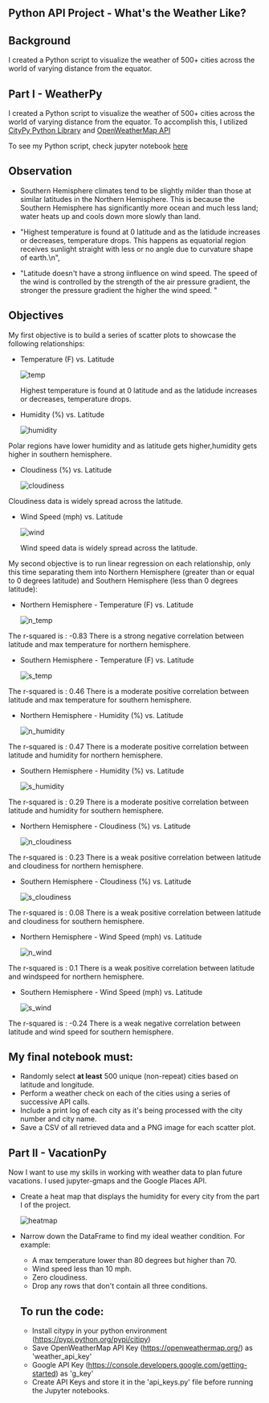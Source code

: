 ## Python API Project - What's the Weather Like?

## Background

I created a Python script to visualize the weather of 500+ cities across the world of varying distance from the equator.

## Part I - WeatherPy

I created a Python script to visualize the weather of 500+ cities across the world of varying distance from the equator. To accomplish this, I utilized [CityPy Python Library](https://pypi.python.org/pypi/citipy) and [OpenWeatherMap API](https://openweathermap.org/api)

To see my Python script, check jupyter notebook [here](https://github.com/jhamm2315/Hammond-API-Challege-/edit/main/Hammond-API-Challenge/python-api-challenge)

## Observation

- Southern Hemisphere climates tend to be slightly milder than those at similar latitudes in the Northern Hemisphere. This is because the Southern Hemisphere has significantly more ocean and much less land; water heats up and cools down more slowly than land.

- "Highest temperature is found at 0 latitude and as the latidude increases or decreases, temperature drops. This happens as equatorial region receives sunlight straight with less or no angle due to curvature shape of earth.\n",

- "Latitude doesn't have a strong iinfluence on wind speed. The speed of the wind is controlled by the strength of the air pressure gradient, the stronger the pressure gradient the higher the wind speed. "

## Objectives

My first objective is to build a series of scatter plots to showcase the following relationships:

- Temperature (F) vs. Latitude

  ![temp](Images/City_Latitude_vs_Max_Temperature.png)

  Highest temperature is found at 0 latitude and as the latidude increases or decreases, temperature drops.

- Humidity (%) vs. Latitude

  ![humidity](Images/City_Latitude_vs_Humidity.png)

Polar regions have lower humidity and as latitude gets higher,humidity gets higher in southern hemisphere.

- Cloudiness (%) vs. Latitude

  ![cloudiness](Images/City_Latitude_vs_Cloudiness.png)

Cloudiness data is widely spread across the latitude.

- Wind Speed (mph) vs. Latitude

  ![wind](<Images/City_Latitude_vs_Wind_Speed(mph).png>)

  Wind speed data is widely spread across the latitude.

My second objective is to run linear regression on each relationship, only this time separating them into Northern Hemisphere (greater than or equal to 0 degrees latitude) and Southern Hemisphere (less than 0 degrees latitude):

- Northern Hemisphere - Temperature (F) vs. Latitude

  ![n_temp](Images/Northern_Hemisphere_Max_Temp_Latitude_Linear_Regression.png)

The r-squared is : -0.83
There is a strong negative correlation between latitude and max temperature for northern hemisphere.

- Southern Hemisphere - Temperature (F) vs. Latitude

  ![s_temp](Images/Southern_Hemisphere_Max_Temp_vs_Latitude_Linear_Regression.png)

The r-squared is : 0.46
There is a moderate positive correlation between latitude and max temperature for southern hemisphere.

- Northern Hemisphere - Humidity (%) vs. Latitude

  ![n_humidity](<https://github.com/jhamm2315/Hammond-API-Challege-/blob/main/Hammond-API-Challenge/python-api-challenge/Images/NH%20City%20Lat%20vs%20Humidity%20.jpg>)

The r-squared is : 0.47
There is a moderate positive correlation between latitude and humidity for northern hemisphere.

- Southern Hemisphere - Humidity (%) vs. Latitude

  ![s_humidity](<https://github.com/jhamm2315/Hammond-API-Challege-/blob/main/Hammond-API-Challenge/python-api-challenge/Images/SH%20City%20Lat%20vs%20Humidity%20.jpg>)

The r-squared is : 0.29
There is a moderate positive correlation between latitude and humidity for southern hemisphere.

- Northern Hemisphere - Cloudiness (%) vs. Latitude

  ![n_cloudiness](<https://github.com/jhamm2315/Hammond-API-Challege-/blob/main/Hammond-API-Challenge/python-api-challenge/Images/NH%20City%20lat%20vs%20Cloudiness%20.jpg>)

The r-squared is : 0.23
There is a weak positive correlation between latitude and cloudiness for northern hemisphere.

- Southern Hemisphere - Cloudiness (%) vs. Latitude

  ![s_cloudiness](<https://github.com/jhamm2315/Hammond-API-Challege-/blob/main/Hammond-API-Challenge/python-api-challenge/Images/SH%20City%20Lat%20vs%20Cloudiness.jpg>)

The r-squared is : 0.08
There is a weak positive correlation between latitude and cloudiness for southern hemisphere.

- Northern Hemisphere - Wind Speed (mph) vs. Latitude

  ![n_wind](Images/Northern_Hemisphere_Wind_Speed_vs_Latitude_Linear_Regression.png)

The r-squared is : 0.1
There is a weak positive correlation between latitude and windspeed for northern hemisphere.

- Southern Hemisphere - Wind Speed (mph) vs. Latitude

  ![s_wind](Images/Southern_Hemisphere_Wind_Speed_vs_Latitude_Linear_Regression.png)

The r-squared is : -0.24
There is a weak negative correlation between latitude and wind speed for southern hemisphere.

## My final notebook must:

- Randomly select **at least** 500 unique (non-repeat) cities based on latitude and longitude.
- Perform a weather check on each of the cities using a series of successive API calls.
- Include a print log of each city as it's being processed with the city number and city name.
- Save a CSV of all retrieved data and a PNG image for each scatter plot.

## Part II - VacationPy

Now I want to use my skills in working with weather data to plan future vacations. I used jupyter-gmaps and the Google Places API.

- Create a heat map that displays the humidity for every city from the part I of the project.

  ![heatmap](Images/Heatmap.png)

- Narrow down the DataFrame to find my ideal weather condition. For example:

  - A max temperature lower than 80 degrees but higher than 70.
  - Wind speed less than 10 mph.
  - Zero cloudiness.
  - Drop any rows that don't contain all three conditions.

  ## To run the code:

  - Install citypy in your python environment (https://pypi.python.org/pypi/citipy)
  - Save OpenWeatherMap API Key (https://openweathermap.org/) as 'weather_api_key'
  - Google API Key (https://console.developers.google.com/getting-started) as 'g_key'
  - Create API Keys and store it in the 'api_keys.py' file before running the Jupyter notebooks.
